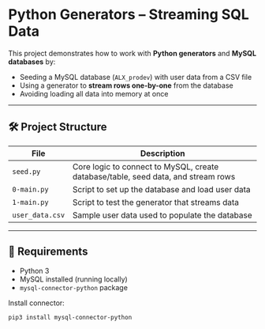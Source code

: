 # Python Generators – Streaming SQL Data

This project demonstrates how to work with **Python generators** and **MySQL databases** by:

-   Seeding a MySQL database (`ALX_prodev`) with user data from a CSV file
-   Using a generator to **stream rows one-by-one** from the database
-   Avoiding loading all data into memory at once

---

## 🛠️ Project Structure

| File            | Description                                                                       |
| --------------- | --------------------------------------------------------------------------------- |
| `seed.py`       | Core logic to connect to MySQL, create database/table, seed data, and stream rows |
| `0-main.py`     | Script to set up the database and load user data                                  |
| `1-main.py`     | Script to test the generator that streams data                                    |
| `user_data.csv` | Sample user data used to populate the database                                    |

---

## 📂 Requirements

-   Python 3
-   MySQL installed (running locally)
-   `mysql-connector-python` package

Install connector:

```bash
pip3 install mysql-connector-python
```
